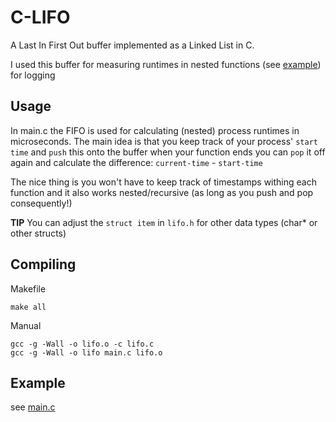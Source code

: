 C-LIFO 
======

A Last In First Out buffer implemented as a Linked List in C.

I used this buffer for measuring runtimes in nested functions (see [example](https://github.com/vdevos/C-LIFO/blob/master/main.c)) for logging

## Usage

In main.c the FIFO is used for calculating (nested) process runtimes in microseconds. The main idea is that you keep 
track of your process' `start time` and `push` this onto the buffer when your function ends you can `pop` it off again 
and calculate the difference: `current-time` - `start-time`

The nice thing is you won't have to keep track of timestamps withing each function and it also 
works nested/recursive (as long as you push and pop consequently!)

__TIP__ You can adjust the `struct item` in `lifo.h` for other data types (char* or other structs)

## Compiling 

Makefile    
    
    make all
    
Manual
    
    gcc -g -Wall -o lifo.o -c lifo.c
    gcc -g -Wall -o lifo main.c lifo.o  
    
## Example

see [main.c](https://github.com/vdevos/C-LIFO/blob/master/main.c)

    
